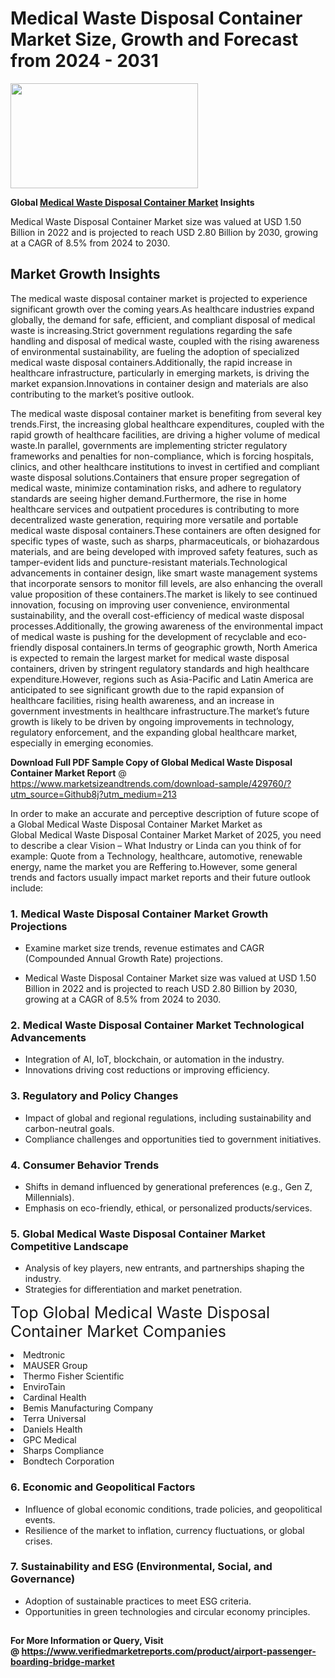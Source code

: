 <H1>Medical Waste Disposal Container Market Size, Growth and Forecast from 2024 - 2031</H1><img class="aligncenter size-medium wp-image-584254" src="https://thirdeyenews.in/wp-content/uploads/2024/09/Global-Market-Research-300x168.jpeg" alt="" width="300" height="168" /><p><strong>Global&nbsp;<a href="https://www.marketsizeandtrends.com/download-sample/429760/?utm_source=Github8j?utm_medium=213">Medical Waste Disposal Container Market</a> Insights</strong></p><p>Medical Waste Disposal Container Market size was valued at USD 1.50 Billion in 2022 and is projected to reach USD 2.80 Billion by 2030, growing at a CAGR of 8.5% from 2024 to 2030.</p><p><h2>Market Growth Insights</h2> <p>The medical waste disposal container market is projected to experience significant growth over the coming years.As healthcare industries expand globally, the demand for safe, efficient, and compliant disposal of medical waste is increasing.Strict government regulations regarding the safe handling and disposal of medical waste, coupled with the rising awareness of environmental sustainability, are fueling the adoption of specialized medical waste disposal containers.Additionally, the rapid increase in healthcare infrastructure, particularly in emerging markets, is driving the market expansion.Innovations in container design and materials are also contributing to the market’s positive outlook.</p> <p>The medical waste disposal container market is benefiting from several key trends.First, the increasing global healthcare expenditures, coupled with the rapid growth of healthcare facilities, are driving a higher volume of medical waste.In parallel, governments are implementing stricter regulatory frameworks and penalties for non-compliance, which is forcing hospitals, clinics, and other healthcare institutions to invest in certified and compliant waste disposal solutions.Containers that ensure proper segregation of medical waste, minimize contamination risks, and adhere to regulatory standards are seeing higher demand.Furthermore, the rise in home healthcare services and outpatient procedures is contributing to more decentralized waste generation, requiring more versatile and portable medical waste disposal containers.These containers are often designed for specific types of waste, such as sharps, pharmaceuticals, or biohazardous materials, and are being developed with improved safety features, such as tamper-evident lids and puncture-resistant materials.Technological advancements in container design, like smart waste management systems that incorporate sensors to monitor fill levels, are also enhancing the overall value proposition of these containers.The market is likely to see continued innovation, focusing on improving user convenience, environmental sustainability, and the overall cost-efficiency of medical waste disposal processes.Additionally, the growing awareness of the environmental impact of medical waste is pushing for the development of recyclable and eco-friendly disposal containers.In terms of geographic growth, North America is expected to remain the largest market for medical waste disposal containers, driven by stringent regulatory standards and high healthcare expenditure.However, regions such as Asia-Pacific and Latin America are anticipated to see significant growth due to the rapid expansion of healthcare facilities, rising health awareness, and an increase in government investments in healthcare infrastructure.The market’s future growth is likely to be driven by ongoing improvements in technology, regulatory enforcement, and the expanding global healthcare market, especially in emerging economies.</p> <p><span class=""><strong>Download Full PDF Sample Copy of Global Medical Waste Disposal Container Market Report</strong> @ <a href="https://www.marketsizeandtrends.com/download-sample/429760/?utm_source=Github8j?utm_medium=213" target="_blank">https://www.marketsizeandtrends.com/download-sample/429760/?utm_source=Github8j?utm_medium=213</a></span></p><p>In order to make an accurate and perceptive description of future scope of a Global&nbsp;Medical Waste Disposal Container Market Market as Global&nbsp;Medical Waste Disposal Container Market Market of 2025, you need to describe a clear Vision &ndash; What Industry or Linda can you think of for example: Quote from a Technology, healthcare, automotive, renewable energy, name the market you are Reffering to.However, some general trends and factors usually impact market reports and their future outlook include:</p><h3>1.&nbsp;<strong>Medical Waste Disposal Container Market Growth Projections</strong></h3><ul><li>Examine market size trends, revenue estimates and CAGR (Compounded Annual Growth Rate) projections.</li><li><p>Medical Waste Disposal Container Market size was valued at USD 1.50 Billion in 2022 and is projected to reach USD 2.80 Billion by 2030, growing at a CAGR of 8.5% from 2024 to 2030.</p></li></ul><h3>2.&nbsp;<strong>Medical Waste Disposal Container Market Technological Advancements</strong></h3><ul><li>Integration of AI, IoT, blockchain, or automation in the industry.</li><li>Innovations driving cost reductions or improving efficiency.</li></ul><h3>3.&nbsp;<strong>Regulatory and Policy Changes</strong></h3><ul><li>Impact of global and regional regulations, including sustainability and carbon-neutral goals.</li><li>Compliance challenges and opportunities tied to government initiatives.</li></ul><h3>4.&nbsp;<strong>Consumer Behavior Trends</strong></h3><ul><li>Shifts in demand influenced by generational preferences (e.g., Gen Z, Millennials).</li><li>Emphasis on eco-friendly, ethical, or personalized products/services.</li></ul><h3>5.&nbsp;<strong>Global Medical Waste Disposal Container Market Competitive Landscape</strong></h3><ul><li>Analysis of key players, new entrants, and partnerships shaping the industry.</li><li>Strategies for differentiation and market penetration.</li></ul><p data-pm-slice="1 1 []"><span style="color: inherit; font-family: inherit; font-size: 25px;">Top Global Medical Waste Disposal Container Market Companies</span></p><div class="" data-test-id=""><p><li>Medtronic</li><li> MAUSER Group</li><li> Thermo Fisher Scientific</li><li> EnviroTain</li><li> Cardinal Health</li><li> Bemis Manufacturing Company</li><li> Terra Universal</li><li> Daniels Health</li><li> GPC Medical</li><li> Sharps Compliance</li><li> Bondtech Corporation</li></p></div><h3>6.&nbsp;<strong>Economic and Geopolitical Factors</strong></h3><ul><li>Influence of global economic conditions, trade policies, and geopolitical events.</li><li>Resilience of the market to inflation, currency fluctuations, or global crises.</li></ul><h3>7.&nbsp;<strong>Sustainability and ESG (Environmental, Social, and Governance)</strong></h3><ul><li>Adoption of sustainable practices to meet ESG criteria.</li><li>Opportunities in green technologies and circular economy principles.</li></ul><h2><strong style="font-size: 14px;">For More Information or Query, Visit @&nbsp;</strong><a style="background-color: #ffffff; font-size: 14px;" href="https://www.marketsizeandtrends.com/report/medical-waste-disposal-container-market/" target="_blank">https://www.verifiedmarketreports.com/product/airport-passenger-boarding-bridge-market</a></h2>